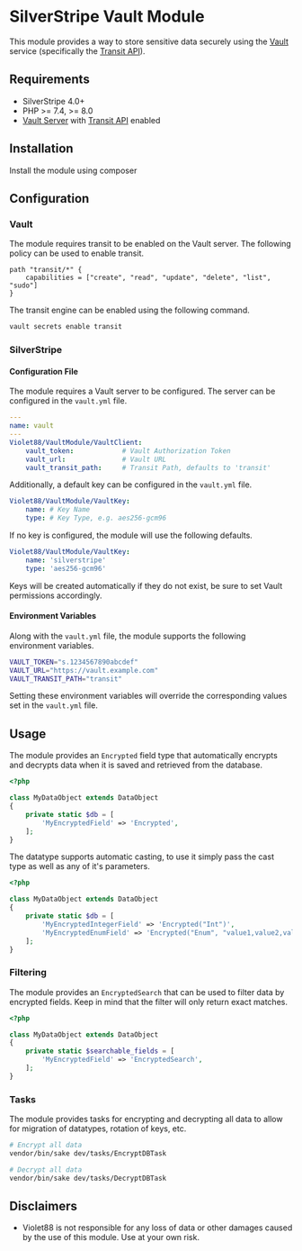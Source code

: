 # SilverStripe Vault Module

This module provides a way to store sensitive data securely using the [Vault](https://www.vaultproject.io/) service (specifically the [Transit API](https://developer.hashicorp.com/vault/api-docs/secret/transit)).

## Requirements

* SilverStripe 4.0+
* PHP >= 7.4, >= 8.0
* [Vault Server](https://vaultproject.io) with [Transit API](https://developer.hashicorp.com/vault/api-docs/secret/transit) enabled

## Installation

Install the module using composer

## Configuration

### Vault

The module requires transit to be enabled on the Vault server. The following policy can be used to enable transit.

```hcl
path "transit/*" {
    capabilities = ["create", "read", "update", "delete", "list", "sudo"]
}
```

The transit engine can be enabled using the following command.

```bash
vault secrets enable transit
```

### SilverStripe

#### Configuration File

The module requires a Vault server to be configured. The server can be configured in the `vault.yml` file.

```yaml
---
name: vault
---
Violet88/VaultModule/VaultClient:
    vault_token:            # Vault Authorization Token
    vault_url:              # Vault URL
    vault_transit_path:     # Transit Path, defaults to 'transit'
```

Additionally, a default key can be configured in the `vault.yml` file.

```yaml
Violet88/VaultModule/VaultKey:
    name: # Key Name
    type: # Key Type, e.g. aes256-gcm96
```

If no key is configured, the module will use the following defaults.

```yaml
Violet88/VaultModule/VaultKey:
    name: 'silverstripe'
    type: 'aes256-gcm96'
```

Keys will be created automatically if they do not exist, be sure to set Vault permissions accordingly.

#### Environment Variables

Along with the `vault.yml` file, the module supports the following environment variables.

```bash
VAULT_TOKEN="s.1234567890abcdef"
VAULT_URL="https://vault.example.com"
VAULT_TRANSIT_PATH="transit"
```

Setting these environment variables will override the corresponding values set in the `vault.yml` file.

## Usage

The module provides an `Encrypted` field type that automatically encrypts and decrypts data when it is saved and retrieved from the database.

```php
<?php

class MyDataObject extends DataObject
{
    private static $db = [
        'MyEncryptedField' => 'Encrypted',
    ];
}
```

The datatype supports automatic casting, to use it simply pass the cast type as well as any of it's parameters.

```php
<?php

class MyDataObject extends DataObject
{
    private static $db = [
        'MyEncryptedIntegerField' => 'Encrypted("Int")',
        'MyEncryptedEnumField' => 'Encrypted("Enum", "value1,value2,value3")',
    ];
}
```

### Filtering

The module provides an `EncryptedSearch` that can be used to filter data by encrypted fields. Keep in mind that the filter will only return exact matches.

```php
<?php

class MyDataObject extends DataObject
{
    private static $searchable_fields = [
        'MyEncryptedField' => 'EncryptedSearch',
    ];
}
```

### Tasks

The module provides tasks for encrypting and decrypting all data to allow for migration of datatypes, rotation of keys, etc.

```bash
# Encrypt all data
vendor/bin/sake dev/tasks/EncryptDBTask
```

```bash
# Decrypt all data
vendor/bin/sake dev/tasks/DecryptDBTask
```

## Disclaimers

* Violet88 is not responsible for any loss of data or other damages caused by the use of this module. Use at your own risk.
